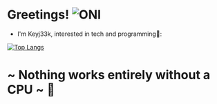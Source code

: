 # Greetings! ![ONI](https://github.githubassets.com/images/icons/emoji/unicode/1f479.png) 

- I'm Keyj33k, interested in tech and programming:snake::

[![Top Langs](https://github-readme-stats.vercel.app/api/top-langs/?username=Keyj33k&layout=compact&theme=vision-friendly-dark)](https://github.com/anuraghazra/github-readme-stats)

 # ~ Nothing works entirely without a CPU ~ :snake: 


